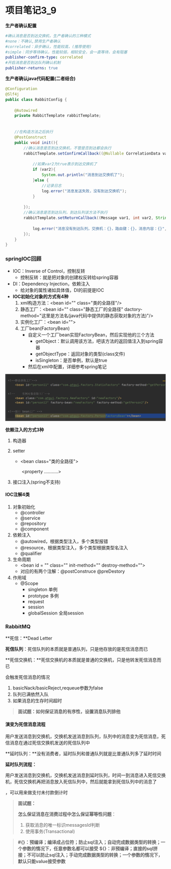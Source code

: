 # 项目笔记3_9

**生产者确认配置**

```yml
#确认消息是否到达交换机，生产者确认的三种模式
#none：不确认,禁用生产者确认
#correlated：异步确认，性能较高，(推荐使用)
#simple：同步等待确认，性能较弱，相较安全，会一直等待，会有阻塞
publisher-confirm-type: correlated
#开启消息是否到达队列确认机制
publisher-returns: true
```

**生产者确认java代码配置(二者结合)**

```java
@Configuration
@Slf4j
public class RabbitConfig {

    @Autowired
    private RabbitTemplate rabbitTemplate;


    //在构造方法之后执行
    @PostConstruct
    public void init(){
        //确认消息是否到达交换机，不管是否到达都会执行
        rabbitTemplate.setConfirmCallback((@Nullable CorrelationData var1, boolean var2, @Nullable String var3)->{

            //如果var2为true表示到达交换机了
            if (var2){
                System.out.println("消息到达交换机了");
            }else {
                //记录日志
                log.error("消息发送失败，没有到达交换机");
            }

        });
        //确认消息是否到达队列，到达队列该方法不执行
        rabbitTemplate.setReturnCallback((Message var1, int var2, String var3, String var4, String var5)->{

            log.error("消息没有到达队列，交换机：{}，路由键：{}，消息内容：{}",var4,var5,var1);
        });
    }
}
```

### springIOC回顾

- IOC：Inverse of Control，控制反转
  - 控制反转：就是把对象的创建权反转给spring容器
- DI：Dependency Injection，依赖注入
  - 给对象的属性诸如具体值，DI的前提是IOC
- **IOC初始化对象的方式有4种**
  1. xml构造方法：\<bean id="" class="类的全路径"/>
  2. 静态工厂：\<bean id="" class="静态工厂的全路径"  dactory-method="这里是方法名(java代码中提供的静态获取对象的方法)"/>
  3. 实例化工厂：\<bean id="">
  4. 工厂bean(FactoryBean)
     - 自定义一个工厂bean实现FactoryBean，然后实现他的三个方法
       - getObject：默认调用该方法，吧该方法的返回值注入到spring容器
       - getObjectType：返回对象的类型(class文件)
       - isSingleton：是否单例，默认是true
     - 然后在xml中配置，详细参考spring笔记

![image-20210319101717212](typora-user-images\image-20210319101717212.png)

**依赖注入的方式3种**

1. 构造器

2. setter

   - \<bean class="类的全路径">

     ​	\<property ...........>

3. 接口注入(spring不支持)

#### IOC注解4类

1. 对象初始化
   - @controller
   - @service
   - @repository
   - @component
2. 依赖注入
   - @autowired，根据类型注入，多个类型报错
   - @resource，根据类型注入，多个类型根据类型名注入
   - @qualifier
3. 生命周期
   - \<bean id = "" class="" init-method="" destroy-method="">
   - 对应的有两个注解：@postConstruce     @preDestory 
4. 作用域
   - @Scope
     - singleton 单例
     - prototype 多例
     - request 
     - session
     - globalSession 全局session

### RabbitMQ

**死信：**Dead Letter

**死信队列**：死信队列的本质就是普通队列，只是他存放的是死信消息而已

**死信交换机：**死信交换机的本质就是普通的交换机，只是他转发死信消息而已

会触发死信消息的情况

1. basicNack/basicReject,requeue参数为false
2. 队列已满依然入队
3. 如果消息的生存时间超时

> **面试题：如何保证消息的有序性，设置消息队列排他**

#### **演变为死信消息流程**

用户发送消息到交换机，交换机发送消息到队列，队列中的消息变为死信消息，死信消息在通过死信交换机发送的死信队列中

**延时队列：**没有消费者，延时队列和普通队列就是比普通队列多了延时时间

**延时队列流程：**

用户发送消息到交换机，交换机发送消息到延时队列，时间一到消息进入死信交换机，死信交换机再把消息放入死信队列中，然后就能拿到死信队列中的消息了

，可以用来做支付未付款倒计时

> **面试题：**
>
> **怎么保证消息在消费过程中怎么保证幂等性问题**：
>
> 1. 获取消息的唯一标识messagesId判断
> 2. 使用事务(Transactional)



> **#{}：预编译；编译成占位符；防止sql注入；自动完成数据类型的转换；一个参数的情况下，任意参数名都可以接受**
> **${}：非预编译；直接的sql拼接；不可以防止sql注入；手动完成数据类型的转换；一个参数的情况下，默认只能value接受参数**